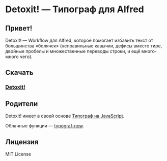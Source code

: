 Detoxit! — Типограф для Alfred
======================
## Привет!
Detoxit! — Workflow для Alfred, которое помогает избавить текст от большинства «болячек» (неправильные кавычки, дефисы вместо тире, двойные пробелы и множественные переводы строки, и ещё много-много чего).
## Скачать
### [Detoxit!](https://github.com/vandesign/alfred-detoxit/raw/master/Detoxit.alfredworkflow)
## Родители
Detoxit! имеет в своей основе [Типограф на JavaScript](https://github.com/typograf/typograf).

Облачные функции — [typograf-now](https://github.com/tplk/typograf-now).
## Лицензия
MIT License
